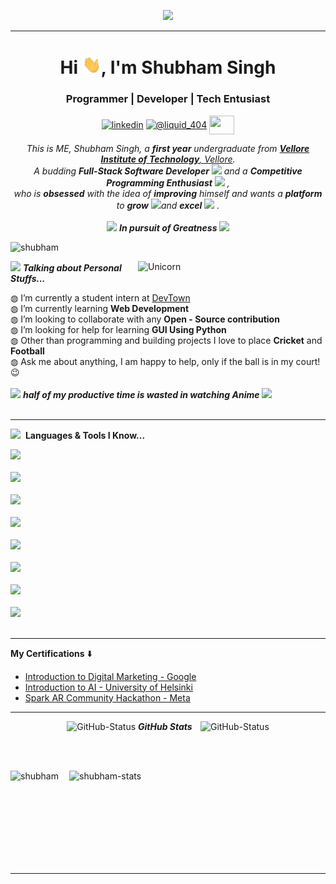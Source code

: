 

<p align="center">
  <img src="https://github.com/thompsonemerson/thompsonemerson/raw/master/cover-thompson.png" height="200"/>
</p>
<hr>
<h1 align="center">Hi <img src="https://raw.githubusercontent.com/ABSphreak/ABSphreak/master/gifs/Hi.gif" width="30px">, I'm Shubham Singh</h1>
<h3 align="center">Programmer | Developer | Tech Entusiast</h3>
<p align="center">
<a href="https://www.linkedin.com/in/shubham-singh-519769220/" target="blank"><img align="center" src="https://cdn.jsdelivr.net/npm/simple-icons@3.0.1/icons/linkedin.svg" alt="linkedin" height="30" width="40" /></a>
<a href="https://www.codechef.com/users/liquid_404" target="blank"><img align="center" src="https://icons-for-free.com/iconfiles/png/512/codechef-1324440139527402917.png" alt="@liquid_404" height="30" width="40" /></a>
 <a href = "mailto: shubhamsingh.exe@gmail.com"><img align="center" src="https://simpleicons.org/icons/gmail.svg" height="30" width="40" /></a>
</p>
</p>



<p align="center">
  <em>
    This is ME, Shubham Singh, a <b>first year</b> undergraduate from <a href="https://vit.ac.in/"> <b>Vellore Institute of Technology</b>, Vellore</a>. <br>
    A budding <b>Full-Stack Software Developer</b> <img src="https://raw.githubusercontent.com/TheDudeThatCode/TheDudeThatCode/master/Assets/Developer.gif" width="30px"> and a <b>Competitive Programming Enthusiast</b>&nbsp;<img src="https://raw.githubusercontent.com/TheDudeThatCode/TheDudeThatCode/master/Assets/Designer.gif" width="36px">&nbsp,<br>who is <b>obsessed</b>
    with the idea of <b>improving</b> himself and wants a <b>platform</b> to 
    <b>grow</b> <img src="https://raw.githubusercontent.com/TheDudeThatCode/TheDudeThatCode/master/Assets/Rocket.gif" width="18px">and 
    <b>excel</b> <img src="https://raw.githubusercontent.com/TheDudeThatCode/TheDudeThatCode/master/Assets/Medal.gif" width="20px">&nbsp.
  </em> 
  <br>
  <br>
  <img src="https://media4.giphy.com/media/12PXNbcHW8C9Bm/giphy.gif" width="40" /> <b><i>In pursuit of Greatness </i></b> <img src="https://media2.giphy.com/media/25OC7fR4bg6lvxGrjI/giphy.gif?cid=790b7611a77b90ac6de5cc2519279dbf4a72b7a20beca90a&rid=giphy.gif&ct=s" width="40" />
</p>

<p align="left"> <img src="https://komarev.com/ghpvc/?username=LiQuiD-404 &label=Profile%20views&color=75b60e&style=flat" alt="shubham" /> </p>
<img align="right" width=300px alt="Unicorn" src="https://media.baamboozle.com/uploads/images/43331/1614762563_77278_gif-url.gif" />

<img src="https://c.tenor.com/3HrcAdrKXigAAAAM/cute-kawaii.gif" width="40px">&nbsp;***Talking about Personal Stuffs...***


◍ I’m currently a student intern at [DevTown](https://www.devtown.in/)<br>
◍ I’m currently learning **Web Development**<br>
◍ I’m looking to collaborate with any **Open - Source contribution**<br>
◍ I’m looking for help for learning **GUI Using Python**<br>
◍ Other than programming and building projects I love to place **Cricket** and **Football**<br>
◍ Ask me about anything, I am happy to help, only if the ball is in my court!😉<br>
<br>
<img src="https://media1.giphy.com/media/Ah2joXDamL6js4sTAv/giphy.gif?cid=790b7611e1ba46ac89ae48ba3b8e6d0278aea1093779e447&rid=giphy.gif" width="50" /> <b><i>half of my productive time is wasted in watching Anime </i></b> <img src="https://media4.giphy.com/media/Al9XitEIwGgLU9yMfS/giphy.gif?cid=790b76116d7604c4e3a82516861c1a10ecf81bf62ae8a799&rid=giphy.gif&ct=s" width="50" /> 
<br><br>
<hr>

<img src="https://media.giphy.com/media/ObNTw8Uzwy6KQ/giphy.gif" width="30px">&nbsp; **Languages & Tools I Know...**

<p align="left">
  
 <img height="50" src="https://raw.githubusercontent.com/abranhe/programming-languages-logos/master/src/cpp/cpp.png">
<br><br>
   <img height="50" src="https://raw.githubusercontent.com/abranhe/programming-languages-logos/30a0ecf99188be99a3c75a00efb5be61eca9c382/src/java/java.svg">
   <br><br>
   <img height="50" src="https://raw.githubusercontent.com/abranhe/programming-languages-logos/30a0ecf99188be99a3c75a00efb5be61eca9c382/src/python/python.svg">
   <br><br>
   <img height="50" src="https://raw.githubusercontent.com/abranhe/programming-languages-logos/30a0ecf99188be99a3c75a00efb5be61eca9c382/src/html/html.svg">
   <br><br>
   <img height="40" src="https://raw.githubusercontent.com/abranhe/programming-languages-logos/30a0ecf99188be99a3c75a00efb5be61eca9c382/src/css/css.svg">
<br><br>
   <img height="50" src="https://raw.githubusercontent.com/abranhe/programming-languages-logos/30a0ecf99188be99a3c75a00efb5be61eca9c382/src/javascript/javascript.svg">
   <br><br>
   <img height="50" src="https://cdn.pixabay.com/photo/2015/11/27/10/55/photoshop-1065296_960_720.jpg">
    <br><br>
   <img height="50" src="https://upload.wikimedia.org/wikipedia/commons/thumb/f/f2/Adobe_Premiere_Pro_Logo.svg/1200px-Adobe_Premiere_Pro_Logo.svg.png">
   <br><br>
  <hr>
  
   **My Certifications** :arrow_down:

- [Introduction to Digital Marketing - Google](https://drive.google.com/file/d/1Z6G7kHBmcDimKiKvVpfYDDTlJAq-a3oy/view)
- [Introduction to AI - University of Helsinki](https://certificates.mooc.fi/validate/2v2cyd8pzkx)
- [Spark AR Community Hackathon - Meta](https://drive.google.com/file/d/1pwYvJvu8zlq0X3ItCBHafUisnErNY3fd/view?usp=sharing) 

 <hr>
 <p align="center">
 <img src="https://cultofthepartyparrot.com/guests/hd/vibepartycat.gif" width="30px" alt="GitHub-Status"/>&nbsp;<i><b>GitHub Stats&nbsp&nbsp&nbsp     </b></i><img src="https://cultofthepartyparrot.com/guests/hd/vibepartycat.gif" width="30px" alt="GitHub-Status"/></p>
 <br><br>
<p><img align="left" src="https://github-readme-stats.vercel.app/api/top-langs/?username=LiQuiD-404&langs_count=10&theme=tokyonight&layout=compact" alt="shubham" /></p>

<p>&nbsp;<img align="right" src="https://github-readme-stats.vercel.app/api?username=LiQuiD-404&show_icons=true&theme=synthwave" alt="shubham-stats" width="410" /></p>


 <br><br>	
  <br><br>
  <br>
  <br>
  <hr>






